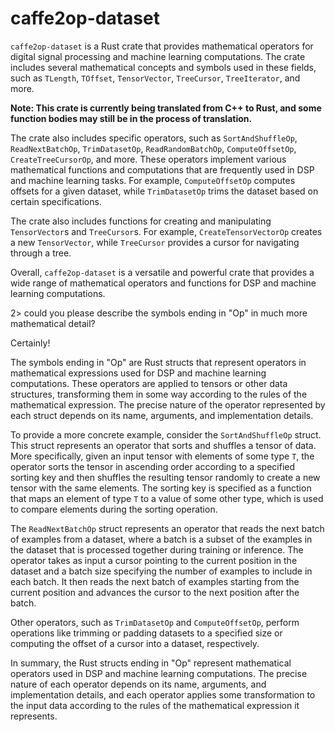 # caffe2op-dataset

`caffe2op-dataset` is a Rust crate that provides
mathematical operators for digital signal
processing and machine learning computations. The
crate includes several mathematical concepts and
symbols used in these fields, such as `TLength`,
`TOffset`, `TensorVector`, `TreeCursor`,
`TreeIterator`, and more.

**Note: This crate is currently being translated from C++ to Rust, and some function bodies may still be in the process of translation.**

The crate also includes specific operators, such
as `SortAndShuffleOp`, `ReadNextBatchOp`,
`TrimDatasetOp`, `ReadRandomBatchOp`,
`ComputeOffsetOp`, `CreateTreeCursorOp`, and
more. These operators implement various
mathematical functions and computations that are
frequently used in DSP and machine learning
tasks. For example, `ComputeOffsetOp` computes
offsets for a given dataset, while `TrimDatasetOp`
trims the dataset based on certain specifications.

The crate also includes functions for creating and
manipulating `TensorVector`s and
`TreeCursor`s. For example, `CreateTensorVectorOp`
creates a new `TensorVector`, while `TreeCursor`
provides a cursor for navigating through a tree.

Overall, `caffe2op-dataset` is a versatile and
powerful crate that provides a wide range of
mathematical operators and functions for DSP and
machine learning computations.

2> could you please describe the symbols ending in
"Op" in much more mathematical detail?

Certainly!

The symbols ending in "Op" are Rust structs that
represent operators in mathematical expressions
used for DSP and machine learning
computations. These operators are applied to
tensors or other data structures, transforming
them in some way according to the rules of the
mathematical expression. The precise nature of the
operator represented by each struct depends on its
name, arguments, and implementation details.

To provide a more concrete example, consider the
`SortAndShuffleOp` struct. This struct represents
an operator that sorts and shuffles a tensor of
data. More specifically, given an input tensor
with elements of some type `T`, the operator sorts
the tensor in ascending order according to
a specified sorting key and then shuffles the
resulting tensor randomly to create a new tensor
with the same elements. The sorting key is
specified as a function that maps an element of
type `T` to a value of some other type, which is
used to compare elements during the sorting
operation.

The `ReadNextBatchOp` struct represents an
operator that reads the next batch of examples
from a dataset, where a batch is a subset of the
examples in the dataset that is processed together
during training or inference. The operator takes
as input a cursor pointing to the current position
in the dataset and a batch size specifying the
number of examples to include in each batch. It
then reads the next batch of examples starting
from the current position and advances the cursor
to the next position after the batch.

Other operators, such as `TrimDatasetOp` and
`ComputeOffsetOp`, perform operations like
trimming or padding datasets to a specified size
or computing the offset of a cursor into
a dataset, respectively.

In summary, the Rust structs ending in "Op"
represent mathematical operators used in DSP and
machine learning computations. The precise nature
of each operator depends on its name, arguments,
and implementation details, and each operator
applies some transformation to the input data
according to the rules of the mathematical
expression it represents.
